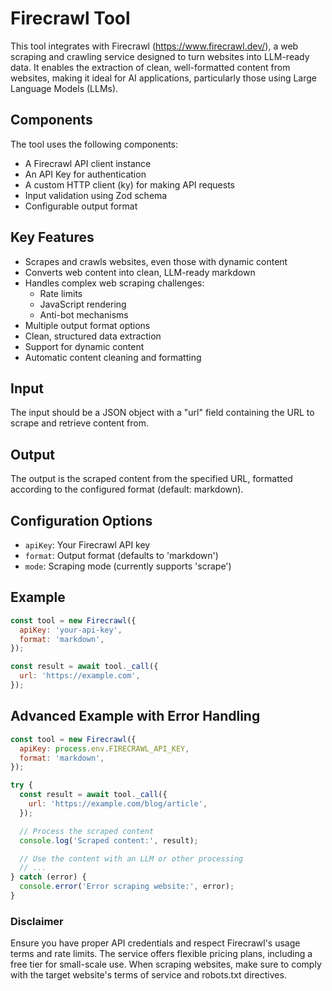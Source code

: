 # Firecrawl Tool

This tool integrates with Firecrawl (https://www.firecrawl.dev/), a web scraping and crawling service designed to turn websites into LLM-ready data. It enables the extraction of clean, well-formatted content from websites, making it ideal for AI applications, particularly those using Large Language Models (LLMs).

## Components

The tool uses the following components:

- A Firecrawl API client instance
- An API Key for authentication
- A custom HTTP client (ky) for making API requests
- Input validation using Zod schema
- Configurable output format

## Key Features

- Scrapes and crawls websites, even those with dynamic content
- Converts web content into clean, LLM-ready markdown
- Handles complex web scraping challenges:
  - Rate limits
  - JavaScript rendering
  - Anti-bot mechanisms
- Multiple output format options
- Clean, structured data extraction
- Support for dynamic content
- Automatic content cleaning and formatting

## Input

The input should be a JSON object with a "url" field containing the URL to scrape and retrieve content from.

## Output

The output is the scraped content from the specified URL, formatted according to the configured format (default: markdown).

## Configuration Options

- `apiKey`: Your Firecrawl API key
- `format`: Output format (defaults to 'markdown')
- `mode`: Scraping mode (currently supports 'scrape')

## Example

```javascript
const tool = new Firecrawl({
  apiKey: 'your-api-key',
  format: 'markdown',
});

const result = await tool._call({
  url: 'https://example.com',
});
```

## Advanced Example with Error Handling

```javascript
const tool = new Firecrawl({
  apiKey: process.env.FIRECRAWL_API_KEY,
  format: 'markdown',
});

try {
  const result = await tool._call({
    url: 'https://example.com/blog/article',
  });

  // Process the scraped content
  console.log('Scraped content:', result);

  // Use the content with an LLM or other processing
  // ...
} catch (error) {
  console.error('Error scraping website:', error);
}
```

### Disclaimer

Ensure you have proper API credentials and respect Firecrawl's usage terms and rate limits. The service offers flexible pricing plans, including a free tier for small-scale use. When scraping websites, make sure to comply with the target website's terms of service and robots.txt directives.
